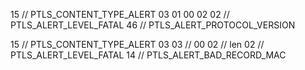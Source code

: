 15 // PTLS_CONTENT_TYPE_ALERT
03 01
00 02
02 // PTLS_ALERT_LEVEL_FATAL
46 // PTLS_ALERT_PROTOCOL_VERSION

15 // PTLS_CONTENT_TYPE_ALERT
03 03 //
00 02 // len
02 // PTLS_ALERT_LEVEL_FATAL
14 // PTLS_ALERT_BAD_RECORD_MAC